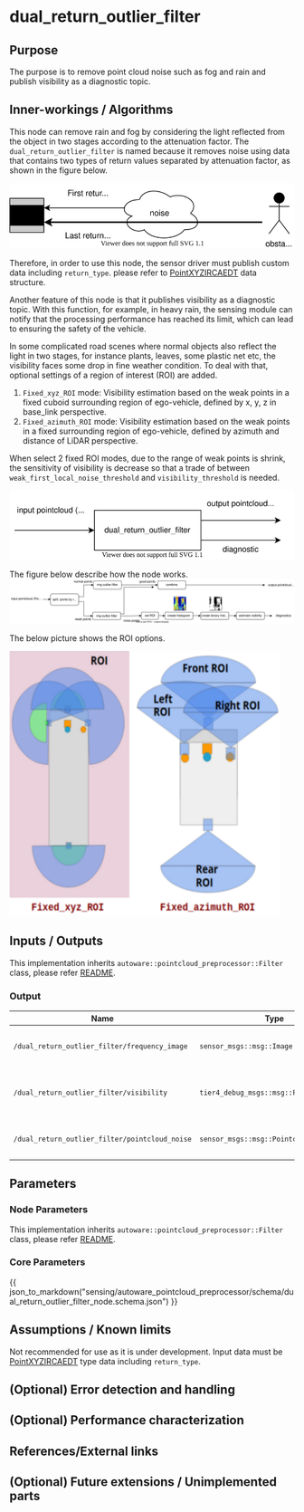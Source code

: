 # dual_return_outlier_filter

## Purpose

The purpose is to remove point cloud noise such as fog and rain and publish visibility as a diagnostic topic.

## Inner-workings / Algorithms

This node can remove rain and fog by considering the light reflected from the object in two stages according to the attenuation factor. The `dual_return_outlier_filter` is named because it removes noise using data that contains two types of return values separated by attenuation factor, as shown in the figure below.

![outlier_filter-return_type](./image/outlier_filter-return_type.drawio.svg)

Therefore, in order to use this node, the sensor driver must publish custom data including `return_type`. please refer to [PointXYZIRCAEDT](../../../common/autoware_point_types/include/autoware_point_types/types.hpp#L95-L116) data structure.

Another feature of this node is that it publishes visibility as a diagnostic topic. With this function, for example, in heavy rain, the sensing module can notify that the processing performance has reached its limit, which can lead to ensuring the safety of the vehicle.

In some complicated road scenes where normal objects also reflect the light in two stages, for instance plants, leaves, some plastic net etc, the visibility faces some drop in fine weather condition. To deal with that, optional settings of a region of interest (ROI) are added.

1. `Fixed_xyz_ROI` mode: Visibility estimation based on the weak points in a fixed cuboid surrounding region of ego-vehicle, defined by x, y, z in base_link perspective.
2. `Fixed_azimuth_ROI` mode: Visibility estimation based on the weak points in a fixed surrounding region of ego-vehicle, defined by azimuth and distance of LiDAR perspective.

When select 2 fixed ROI modes, due to the range of weak points is shrink, the sensitivity of visibility is decrease so that a trade of between `weak_first_local_noise_threshold` and `visibility_threshold` is needed.

![outlier_filter-dual_return_overall](./image/outlier_filter-dual_return_overall.drawio.svg)

The figure below describe how the node works.
![outlier_filter-dual_return_detail](./image/outlier_filter-dual_return_detail.drawio.svg)

The below picture shows the ROI options.

![outlier_filter-dual_return_ROI_setting_options](./image/outlier_filter-dual_return_ROI_setting_options.png)

## Inputs / Outputs

This implementation inherits `autoware::pointcloud_preprocessor::Filter` class, please refer [README](../README.md).

### Output

| Name                                           | Type                                    | Description                                             |
| ---------------------------------------------- | --------------------------------------- | ------------------------------------------------------- |
| `/dual_return_outlier_filter/frequency_image`  | `sensor_msgs::msg::Image`               | The histogram image that represent visibility           |
| `/dual_return_outlier_filter/visibility`       | `tier4_debug_msgs::msg::Float32Stamped` | A representation of visibility with a value from 0 to 1 |
| `/dual_return_outlier_filter/pointcloud_noise` | `sensor_msgs::msg::Pointcloud2`         | The pointcloud removed as noise                         |

## Parameters

### Node Parameters

This implementation inherits `autoware::pointcloud_preprocessor::Filter` class, please refer [README](../README.md).

### Core Parameters

{{ json_to_markdown("sensing/autoware_pointcloud_preprocessor/schema/dual_return_outlier_filter_node.schema.json") }}

## Assumptions / Known limits

Not recommended for use as it is under development.
Input data must be [PointXYZIRCAEDT](../../../common/autoware_point_types/include/autoware_point_types/types.hpp#L95-L116) type data including `return_type`.

## (Optional) Error detection and handling

## (Optional) Performance characterization

## References/External links

## (Optional) Future extensions / Unimplemented parts
